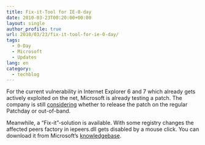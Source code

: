 ```yaml
---
title: Fix-it-Tool for IE-0-day
date: 2010-03-23T00:20:00+00:00
layout: single
author_profile: true
url: 2010/03/23/fix-it-tool-for-ie-0-day/
tags:
  - 0-Day
  - Microsoft
  - Updates
lang: en
category: 
  - techblog
---
```

For the current vulnerability in Internet Explorer 6 and 7 which already gets actively exploited on the net, Microsoft is already testing a patch. The company is still [considering](http://blogs.technet.com/msrc/archive/2010/03/12/update-on-security-advisory-981374.aspx) whether to release the patch on the regular Patchday or out-of-band.

Meanwhile, a “Fix-it”-solution is available. With some registry changes the affected peers factory in iepeers.dll gets disabled by a mouse click. You can download it from Microsoft’s [knowledgebase](http://support.microsoft.com/kb/981374).